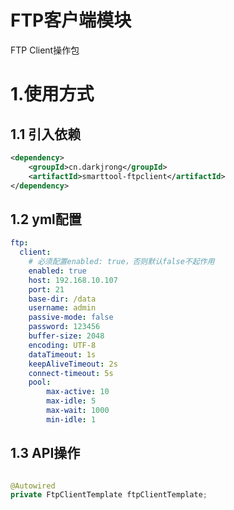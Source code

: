 # FTP客户端模块 
FTP Client操作包 

# 1.使用方式
## 1.1 引入依赖
```xml
<dependency>
    <groupId>cn.darkjrong</groupId>
    <artifactId>smarttool-ftpclient</artifactId>
</dependency>
```

## 1.2 yml配置
```yaml
ftp:
  client:
    # 必须配置enabled: true，否则默认false不起作用
    enabled: true
    host: 192.168.10.107
    port: 21
    base-dir: /data
    username: admin
    passive-mode: false
    password: 123456
    buffer-size: 2048
    encoding: UTF-8
    dataTimeout: 1s
    keepAliveTimeout: 2s
    connect-timeout: 5s
    pool:
        max-active: 10
        max-idle: 5
        max-wait: 1000
        min-idle: 1
```

## 1.3 API操作
```java

@Autowired
private FtpClientTemplate ftpClientTemplate;
```
































